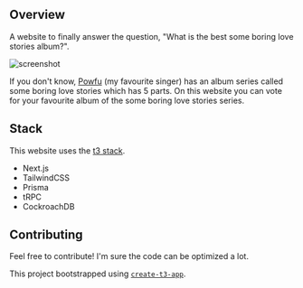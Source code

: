## Overview

A website to finally answer the question, "What is the best some boring love stories album?".

![screenshot](https://us-east-1.tixte.net/uploads/nexxel.needs.rest/brave_JGO6cGAdYG.png)

If you don't know, [Powfu](https://open.spotify.com/artist/6bmlMHgSheBauioMgKv2tn?si=RoqNOQkQTaSoSmNIARTkHA) (my favourite singer) has an album series called some boring love stories which has 5 parts. On this website you can vote for your favourite album of the some boring love stories series.

## Stack

This website uses the [t3 stack](https://init.tips).

- Next.js
- TailwindCSS
- Prisma
- tRPC
- CockroachDB

## Contributing

Feel free to contribute! I'm sure the code can be optimized a lot.

This project bootstrapped using [`create-t3-app`](https://www.npmjs.com/package/create-t3-app).
